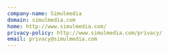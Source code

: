 ```yaml
---
company-name: Simulmedia
domain: simulmedia.com
home: http://www.simulmedia.com/
privacy-policy: http://www.simulmedia.com/privacy/
email: privacy@simulmedia.com
---
```




